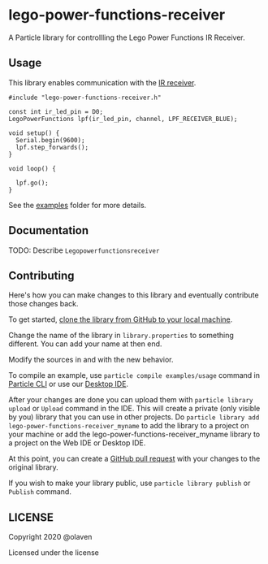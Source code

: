 # lego-power-functions-receiver

A Particle library for controllling the Lego Power Functions IR Receiver. 


## Usage

This library enables communication with the [IR
receiver](https://www.lego.com/en-us/product/lego-power-functions-ir-receiver-8884).


```
#include "lego-power-functions-receiver.h"

const int ir_led_pin = D0; 
LegoPowerFunctions lpf(ir_led_pin, channel, LPF_RECEIVER_BLUE);

void setup() {
  Serial.begin(9600);
  lpf.step_forwards();  
}

void loop() {

  lpf.go();
}
```

See the [examples](examples) folder for more details.

## Documentation

TODO: Describe `Legopowerfunctionsreceiver`

## Contributing

Here's how you can make changes to this library and eventually contribute those changes back.

To get started, [clone the library from GitHub to your local machine](https://help.github.com/articles/cloning-a-repository/).

Change the name of the library in `library.properties` to something different. You can add your name at then end.

Modify the sources in <src> and <examples> with the new behavior.

To compile an example, use `particle compile examples/usage` command in [Particle CLI](https://docs.particle.io/guide/tools-and-features/cli#update-your-device-remotely) or use our [Desktop IDE](https://docs.particle.io/guide/tools-and-features/dev/#compiling-code).

After your changes are done you can upload them with `particle library upload` or `Upload` command in the IDE. This will create a private (only visible by you) library that you can use in other projects. Do `particle library add lego-power-functions-receiver_myname` to add the library to a project on your machine or add the lego-power-functions-receiver_myname library to a project on the Web IDE or Desktop IDE.

At this point, you can create a [GitHub pull request](https://help.github.com/articles/about-pull-requests/) with your changes to the original library. 

If you wish to make your library public, use `particle library publish` or `Publish` command.

## LICENSE
Copyright 2020 @olaven

Licensed under the <insert your choice of license here> license
